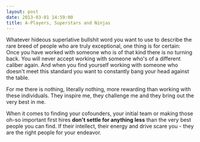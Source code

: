 ```yaml
---
layout: post
date: 2013-03-01 14:59:00
title: A-Players, Superstars and Ninjas
---
```

Whatever hideous superlative bullshit word you want to use to describe the rare breed of people who are truly exceptional, one thing is for certain: Once you have worked with someone who is of that kind there is no turning back. You will never accept working with someone who's of a different caliber again. And when you find yourself working with someone who doesn't meet this standard you want to constantly bang your head against the table.

For me there is nothing, literally nothing, more rewarding than working with these individuals. They inspire me, they challenge me and they bring out the very best in me.

When it comes to finding your cofounders, your initial team or making those oh-so important first hires **don't settle for anything less** than the very best people you can find. If their intellect, their energy and drive scare you - they are the right people for your endeavor.